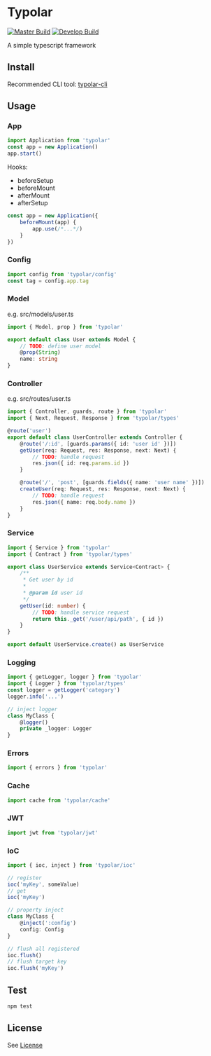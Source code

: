 # Typolar

[![Master Build][travis-master]][travis-url]
[![Develop Build][travis-develop]][travis-url]

A simple typescript framework

[travis-master]: https://img.shields.io/travis/seancheung/typolar/master.svg?label=master
[travis-develop]: https://img.shields.io/travis/seancheung/typolar/develop.svg?label=develop
[travis-url]: https://travis-ci.org/seancheung/typolar

## Install

Recommended CLI tool: [typolar-cli](https://github.com/seancheung/typolar-cli)

## Usage

### App

```typescript
import Application from 'typolar'
const app = new Application()
app.start()
```

Hooks:

-   beforeSetup
-   beforeMount
-   afterMount
-   afterSetup

```typescript
const app = new Application({
    beforeMount(app) {
        app.use(/*...*/)
    }
})
```

### Config

```typescript
import config from 'typolar/config'
const tag = config.app.tag
```

### Model

e.g. src/models/user.ts

```typescript
import { Model, prop } from 'typolar'

export default class User extends Model {
    // TODO: define user model
    @prop(String)
    name: string
}
```

### Controller

e.g. src/routes/user.ts

```typescript
import { Controller, guards, route } from 'typolar'
import { Next, Request, Response } from 'typolar/types'

@route('user')
export default class UserController extends Controller {
    @route('/:id', [guards.params({ id: 'user id' })])
    getUser(req: Request, res: Response, next: Next) {
        // TODO: handle request
        res.json({ id: req.params.id })
    }

    @route('/', 'post', [guards.fields({ name: 'user name' })])
    createUser(req: Request, res: Response, next: Next) {
        // TODO: handle request
        res.json({ name: req.body.name })
    }
}
```

### Service

```typescript
import { Service } from 'typolar'
import { Contract } from 'typolar/types'

export class UserService extends Service<Contract> {
    /**
     * Get user by id
     *
     * @param id user id
     */
    getUser(id: number) {
        // TODO: handle service request
        return this._get('/user/api/path', { id })
    }
}

export default UserService.create() as UserService
```

### Logging

```typescript
import { getLogger, logger } from 'typolar'
import { Logger } from 'typolar/types'
const logger = getLogger('category')
logger.info('...')

// inject logger
class MyClass {
    @logger()
    private _logger: Logger
}
```

### Errors

```typescript
import { errors } from 'typolar'
```

### Cache

```typescript
import cache from 'typolar/cache'
```

### JWT

```typescript
import jwt from 'typolar/jwt'
```

### IoC

```typescript
import { ioc, inject } from 'typolar/ioc'

// register
ioc('myKey', someValue)
// get
ioc('myKey')

// property inject
class MyClass {
    @inject(':config')
    config: Config
}

// flush all registered
ioc.flush()
// flush target key
ioc.flush('myKey')
```

## Test

```bash
npm test

```

## License

See [License](https://github.com/seancheung/typolar/blob/master/LICENSE)
